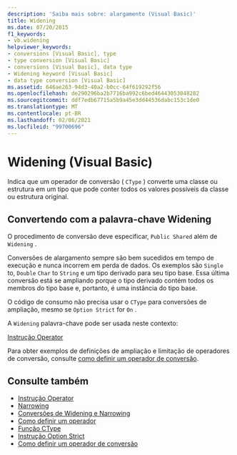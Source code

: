 ```yaml
---
description: 'Saiba mais sobre: alargamento (Visual Basic)'
title: Widening
ms.date: 07/20/2015
f1_keywords:
- vb.widening
helpviewer_keywords:
- conversions [Visual Basic], type
- type conversion [Visual Basic]
- conversions [Visual Basic], data type
- Widening keyword [Visual Basic]
- data type conversion [Visual Basic]
ms.assetid: 646ae263-94d3-40a2-b0cc-64f619292f56
ms.openlocfilehash: de290296ba2b7716ba992c6bed46443053048282
ms.sourcegitcommit: ddf7edb67715a5b9a45e3dd44536dabc153c1de0
ms.translationtype: MT
ms.contentlocale: pt-BR
ms.lasthandoff: 02/06/2021
ms.locfileid: "99700696"
---
```

# <a name="widening-visual-basic"></a>Widening (Visual Basic)

Indica que um operador de conversão ( `CType` ) converte uma classe ou estrutura em um tipo que pode conter todos os valores possíveis da classe ou estrutura original.  
  
## <a name="converting-with-the-widening-keyword"></a>Convertendo com a palavra-chave Widening  

 O procedimento de conversão deve especificar, `Public Shared` além de `Widening` .  
  
 Conversões de alargamento sempre são bem sucedidos em tempo de execução e nunca incorrem em perda de dados. Os exemplos são `Single` to, `Double` `Char` to `String` e um tipo derivado para seu tipo base. Essa última conversão está se ampliando porque o tipo derivado contém todos os membros do tipo base e, portanto, é uma instância do tipo base.  
  
 O código de consumo não precisa usar o `CType` para conversões de ampliação, mesmo se `Option Strict` for `On` .  
  
 A `Widening` palavra-chave pode ser usada neste contexto:  
  
 [Instrução Operator](../statements/operator-statement.md)  
  
 Para obter exemplos de definições de ampliação e limitação de operadores de conversão, consulte [como definir um operador de conversão](../../programming-guide/language-features/procedures/how-to-define-a-conversion-operator.md).  
  
## <a name="see-also"></a>Consulte também

- [Instrução Operator](../statements/operator-statement.md)
- [Narrowing](narrowing.md)
- [Conversões de Widening e Narrowing](../../programming-guide/language-features/data-types/widening-and-narrowing-conversions.md)
- [Como definir um operador](../../programming-guide/language-features/procedures/how-to-define-an-operator.md)
- [Função CType](../functions/ctype-function.md)
- [Instrução Option Strict](../statements/option-strict-statement.md)
- [Como definir um operador de conversão](../../programming-guide/language-features/procedures/how-to-define-a-conversion-operator.md)
